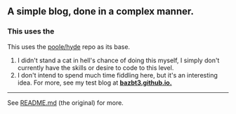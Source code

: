 ## A simple blog, done in a complex manner.

### This uses the

This uses the [poole/hyde](https://github.com/poole/hyde) repo as its base.

1. I didn't stand a cat in hell's chance of doing this myself, I simply don't currently have the skills or desire to code to this level.
2. I don't intend to spend much time fiddling here, but it's an interesting idea. For more, see my test blog at **[bazbt3.github.io.](http://bazbt3.github.io/)**

---

See [README.md](https://github.com/poole/hyde/blob/master/README.md) (the original) for more.
